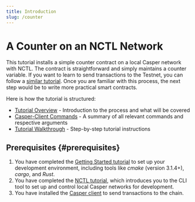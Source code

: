 ```yaml
---
title: Introduction
slug: /counter
---
```


# A Counter on an NCTL Network

This tutorial installs a simple counter contract on a local Casper network with NCTL. The contract is straightforward and simply maintains a counter variable. If you want to learn to send transactions to the Testnet, you can follow a [similar tutorial](../counter-testnet/index.md). Once you are familiar with this process, the next step would be to write more practical smart contracts.

Here is how the tutorial is structured:

- [Tutorial Overview](./overview.md) - Introduction to the process and what will be covered
- [Casper-Client Commands](./commands.md) - A summary of all relevant commands and respective arguments
- [Tutorial Walkthrough](./walkthrough.md) - Step-by-step tutorial instructions 

## Prerequisites {#prerequisites}

1.  You have completed the [Getting Started tutorial](../../../developers/writing-onchain-code/getting-started.md) to set up your development environment, including tools like _cmake_ (version 3.1.4+), _cargo_, and _Rust_.
2.  You have completed the [NCTL tutorial](../../../developers/dapps/setup-nctl.md), which introduces you to the CLI tool to set up and control local Casper networks for development.
3. You have installed the [Casper client](../../../developers/prerequisites.md#the-casper-command-line-client) to send transactions to the chain.
